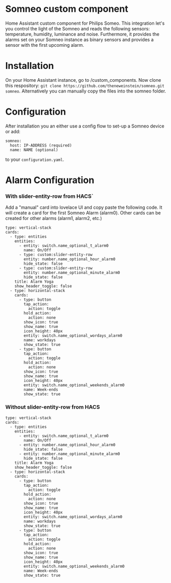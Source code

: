 # Somneo custom component
Home Assistant custom component for Philips Someo. This integration let's you control the light of the Somneo and reads the following sensors: temperature, humidity, luminance and noise. Furthermore, it provides the alarms set on your Somneo instance as binary sensors and provides a sensor with the first upcoming alarm. 

# Installation
On your Home Assistant instance, go to /custom_components. Now clone this respository: ```git clone https://github.com/theneweinstein/somneo.git somneo```. Alternatively you can manually copy the files into the somneo folder.

# Configuration
After installation you an either use a config flow to set-up a Somneo device or add:
```
somneo:
  host: IP-ADDRESS (required)
  name: NAME (optional)
```
to your ```configuration.yaml```.

# Alarm Configuration
### With slider-entity-row from HACS`
Add a "manual" card into lovelace UI and copy paste the following code. It will create a card for the first Somneo Alarm (alarm0). 
Other cards can be created for other alarms (alarm1, alarm2, etc.)
```
type: vertical-stack
cards:
  - type: entities
    entities:
      - entity: switch.name_optional_t_alarm0
        name: On/Off
      - type: custom:slider-entity-row
        entity: number.name_optional_hour_alarm0
        hide_state: false
      - type: custom:slider-entity-row
        entity: number.name_optional_minute_alarm0
        hide_state: false
    title: Alarm Yoga
    show_header_toggle: false
  - type: horizontal-stack
    cards:
      - type: button
        tap_action:
          action: toggle
        hold_action:
          action: none
        show_icon: true
        show_name: true
        icon_height: 40px
        entity: switch.name_optional_wordays_alarm0
        name: workdays
        show_state: true
      - type: button
        tap_action:
          action: toggle
        hold_action:
          action: none
        show_icon: true
        show_name: true
        icon_height: 40px
        entity: switch.name_optional_weekends_alarm0
        name: Week-ends
        show_state: true
```
### Without slider-entity-row from HACS

```
type: vertical-stack
cards:
  - type: entities
    entities:
      - entity: switch.name_optional_t_alarm0
        name: On/Off
      - entity: number.name_optional_hour_alarm0
        hide_state: false
      - entity: number.name_optional_minute_alarm0
        hide_state: false
    title: Alarm Yoga
    show_header_toggle: false
  - type: horizontal-stack
    cards:
      - type: button
        tap_action:
          action: toggle
        hold_action:
          action: none
        show_icon: true
        show_name: true
        icon_height: 40px
        entity: switch.name_optional_wordays_alarm0
        name: workdays
        show_state: true
      - type: button
        tap_action:
          action: toggle
        hold_action:
          action: none
        show_icon: true
        show_name: true
        icon_height: 40px
        entity: switch.name_optional_weekends_alarm0
        name: Week-ends
        show_state: true
```